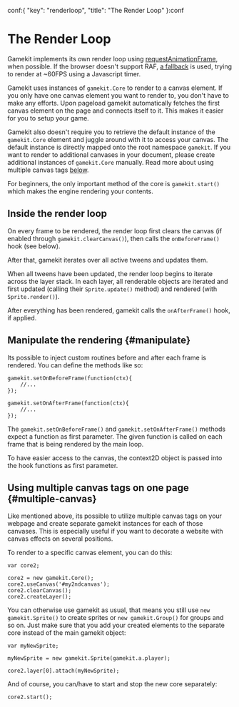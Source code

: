conf:{
    "key": "renderloop",
    "title": "The Render Loop"
}:conf

The Render Loop
===============

Gamekit implements its own render loop using [requestAnimationFrame](https://developer.mozilla.org/en-US/docs/Web/API/window.requestAnimationFrame), when possible. If the
browser doesn't support RAF, [a fallback](https://gist.github.com/paulirish/1579671) is used, trying to render at ~60FPS using a Javascript
timer.


Gamekit uses instances of `gamekit.Core` to render to a canvas element. If you only have
one canvas element you want to render to, you don't have to make any efforts. Upon pageload
gamekit automatically fetches the first canvas element on the page and connects itself to it.
This makes it easier for you to setup your game.

Gamekit also doesn't require you to retrieve the default instance of the `gamekit.Core` element
and juggle around with it to access your canvas. The default instance is directly mapped onto
the root namespace `gamekit`. If you want to render to additional canvases in your document,
please create additional instances of `gamekit.Core` manually. Read more about using multiple canvas tags [below](#multiple-canvas).

For beginners, the only important method of the core is `gamekit.start()` which makes the engine rendering
your contents.


Inside the render loop
----------------------

On every frame to be rendered, the render loop first clears the canvas (if enabled through
`gamekit.clearCanvas()`), then calls the `onBeforeFrame()` hook (see below).

After that, gamekit iterates over all active tweens and updates them.

When all tweens have been updated, the render loop begins to iterate across the layer
stack. In each layer, all renderable objects are iterated and first updated (calling their
`Sprite.update()` method) and rendered (with `Sprite.render()`).

After everything has been rendered, gamekit calls the `onAfterFrame()` hook, if applied.


Manipulate the rendering {#manipulate}
------------------------
Its possible to inject custom routines before and after each frame is rendered. You can
define the methods like so:

    gamekit.setOnBeforeFrame(function(ctx){
        //...
    });

    gamekit.setOnAfterFrame(function(ctx){
        //...
    });

The `gamekit.setOnBeforeFrame()` and `gamekit.setOnAfterFrame()` methods expect a function as
first parameter. The given function is called on each frame that is being rendered by the main loop.

To have easier access to the canvas, the context2D object is passed into the hook functions as
first parameter.


Using multiple canvas tags on one page {#multiple-canvas}
--------------------------------------
Like mentioned above, its possible to utilize multiple canvas tags on your webpage and create separate
gamekit instances for each of those canvases. This is especially useful if you want to decorate a website
with canvas effects on several positions.

To render to a specific canvas element, you can do this:

    var core2;

    core2 = new gamekit.Core();
    core2.useCanvas('#my2ndcanvas');
    core2.clearCanvas();
    core2.createLayer();

You can otherwise use gamekit as usual, that means you still use `new gamekit.Sprite()` to create sprites or
`new gamekit.Group()` for groups and so on. Just make sure that you add your created elements to the separate
core instead of the main gamekit object:

    var myNewSprite;

    myNewSprite = new gamekit.Sprite(gamekit.a.player);

    core2.layer[0].attach(myNewSprite);

And of course, you can/have to start and stop the new core separately:

    core2.start();